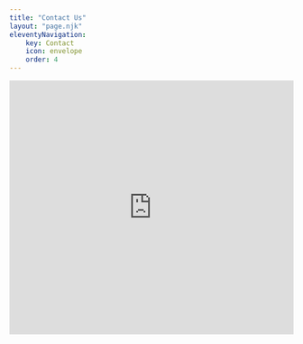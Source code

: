 ```yaml
---
title: "Contact Us"
layout: "page.njk"
eleventyNavigation:
    key: Contact
    icon: envelope
    order: 4
---
```

<iframe class="form" src="https://docs.google.com/forms/d/e/1FAIpQLSeYmbecYdmN21BdTSSSlf-QmxS5FP6fAXkdbwkhb0lHbOe66w/viewform?embedded=true" width="100%" height="450px" frameborder="0" scrolling="yes" marginheight="0" marginwidth="0">Loading…</iframe>